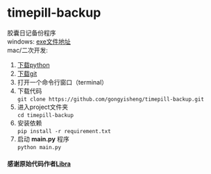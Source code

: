 # timepill-backup
胶囊日记备份程序  
windows: [exe文件地址](https://github.com/gongyisheng/timepill-backup/releases/download/alpha/timepill-backup.exe)  
mac/二次开发:   
1. [下载python](https://www.python.org/)
2. [下载git](https://git-scm.com/downloads)
3. 打开一个命令行窗口（terminal）
4. 下载代码   
   `git clone https://github.com/gongyisheng/timepill-backup.git`
5. 进入project文件夹  
   `cd timepill-backup`
6. 安装依赖  
   `pip install -r requirement.txt`
7. 启动 **main.py** 程序  
   `python main.py`
   
#### 感谢原始代码作者[Libra](http://www.timepill.net/people/100699220)